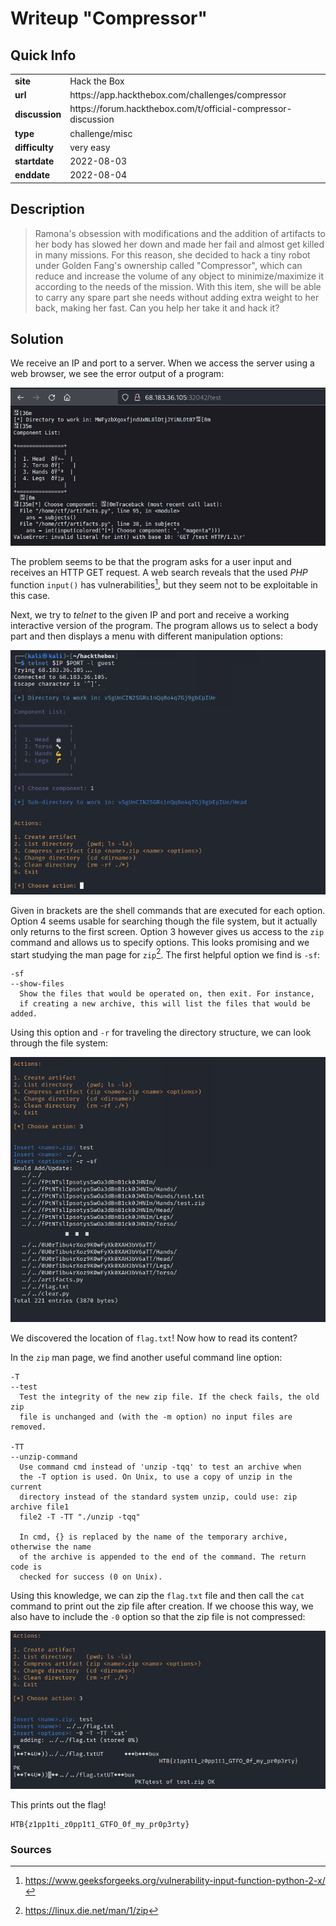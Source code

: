 # Writeup "Compressor"

## Quick Info

<table>
   <tr><td><b> site       </b></td><td> Hack the Box                                                  </td></tr>
   <tr><td><b> url        </b></td><td> https://app.hackthebox.com/challenges/compressor              </td></tr>
   <tr><td><b> discussion </b></td><td> https://forum.hackthebox.com/t/official-compressor-discussion </td></tr>
   <tr><td><b> type       </b></td><td> challenge/misc                                                </td></tr>
   <tr><td><b> difficulty </b></td><td> very easy                                                     </td></tr>
   <tr><td><b> startdate  </b></td><td> 2022-08-03                                                    </td></tr>
   <tr><td><b> enddate    </b></td><td> 2022-08-04                                                    </td></tr>
</table>

## Description

> Ramona's obsession with modifications and the addition of artifacts to her body has slowed her down and made her fail and almost get killed in many missions. For this reason, she decided to hack a tiny robot under Golden Fang's ownership called "Compressor", which can reduce and increase the volume of any object to minimize/maximize it according to the needs of the mission. With this item, she will be able to carry any spare part she needs without adding extra weight to her back, making her fast. Can you help her take it and hack it?

## Solution

We receive an IP and port to a server. When we access the server using a web browser, we see the error output of a program:

<p align="center">
   <img src="includes/compressor-01.png" />
</p>

The problem seems to be that the program asks for a user input and receives an HTTP GET request. A web search reveals that the used _PHP_ function `input()` has vulnerabilities[^1], but they seem not to be exploitable in this case.

Next, we try to _telnet_ to the given IP and port and receive a working interactive version of the program. The program allows us to select a body part and then displays a menu with different manipulation options:

<p align="center">
   <img src="includes/compressor-02.png" />
</p>

Given in brackets are the shell commands that are executed for each option. Option 4 seems usable for searching though the file system, but it actually only returns to the first screen. Option 3 however gives us access to the `zip` command and allows us to specify options. This looks promising and we start studying the man page for `zip`[^2]. The first helpful option we find is `-sf`:

```
-sf
--show-files
  Show the files that would be operated on, then exit. For instance,
  if creating a new archive, this will list the files that would be added.
```

Using this option and `-r` for traveling the directory structure, we can look through the file system:

<p align="center">
   <img src="includes/compressor-03.png" />
</p>

We discovered the location of `flag.txt`! Now how to read its content?

In the `zip` man page, we find another useful command line option:

```
-T
--test
  Test the integrity of the new zip file. If the check fails, the old zip
  file is unchanged and (with the -m option) no input files are removed.

-TT
--unzip-command
  Use command cmd instead of 'unzip -tqq' to test an archive when
  the -T option is used. On Unix, to use a copy of unzip in the current
  directory instead of the standard system unzip, could use: zip archive file1
  file2 -T -TT "./unzip -tqq"

  In cmd, {} is replaced by the name of the temporary archive, otherwise the name
  of the archive is appended to the end of the command. The return code is
  checked for success (0 on Unix).
```

Using this knowledge, we can zip the `flag.txt` file and then call the `cat` command to print out the zip file after creation. If we choose this way, we also have to include the `-0` option so that the zip file is not compressed:

<p align="center">
   <img src="includes/compressor-04.png" />
</p>

This prints out the flag!

```
HTB{z1pp1ti_z0pp1t1_GTFO_0f_my_pr0p3rty}
```

### Sources

[^1]: https://www.geeksforgeeks.org/vulnerability-input-function-python-2-x/
[^2]: https://linux.die.net/man/1/zip
